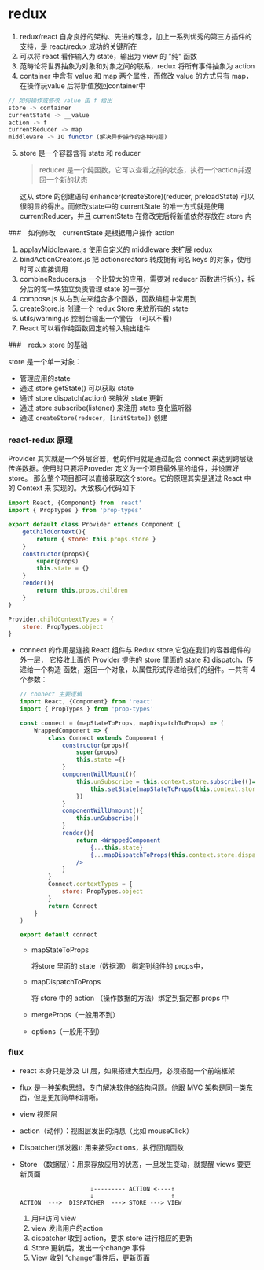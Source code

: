 # redux 

1. redux/react  自身良好的架构、先进的理念，加上一系列优秀的第三方插件的支持，是 react/redux 成功的关键所在
2. 可以将 react 看作输入为 state，输出为 view 的 ”纯“ 函数
3. 范畴论将世界抽象为对象和对象之间的联系，redux 将所有事件抽象为 action
4. container 中含有 value 和 map 两个属性，而修改 value 的方式只有 map，在操作玩value 后将新值放回container中

```js
// 如何操作或修改 value 由 f 给出
store -> container 
currentState -> __value
action -> f
currentReducer -> map
middleware -> IO functor (解决异步操作的各种问题)
```
5. store 是一个容器含有 state 和 reducer

    > reducer 是一个纯函数，它可以查看之前的状态，执行一个action并返回一个新的状态

    这从 store 的创建语句 enhancer(createStore)(reducer, preloadState) 可以很明显的得出。而修改state中的
    currentState 的唯一方式就是使用 currentReducer，并且 currentState 在修改完后将新值依然存放在 store 内

###　如何修改　currentState 是根据用户操作 action

1. applayMiddleware.js 使用自定义的 middleware 来扩展 redux
2. bindActionCreators.js 把 actioncreators 转成拥有同名 keys 的对象，使用时可以直接调用
3. combineReducers.js 一个比较大的应用，需要对 reducer 函数进行拆分，拆分后的每一块独立负责管理 state 的一部分
4. compose.js 从右到左来组合多个函数，函数编程中常用到
5. createStore.js 创建一个 redux Store 来放所有的 state
6. utils/warning.js 控制台输出一个警告 （可以不看）
7. React 可以看作纯函数固定的输入输出组件

###　redux store 的基础

store 是一个单一对象：

- 管理应用的state
- 通过 store.getState() 可以获取 state
- 通过 store.dispatch(action) 来触发 state 更新
- 通过 store.subscribe(listener) 来注册 state 变化监听器
- 通过 `createStore(reducer, [initState])` 创建

### react-redux 原理

Provider 其实就是一个外层容器，他的作用就是通过配合 connect 来达到跨层级传递数据。使用时只要将Proveder 定义为一个项目最外层的组件，并设置好 store。
那么整个项目都可以直接获取这个store。它的原理其实是通过 React 中的 Context 来
实现的。大致核心代码如下

```jsx
import React, {Component} from 'react'
import { PropTypes } from 'prop-types'

export default class Provider extends Component {
    getChildContext(){
        return { store: this.props.store }
    }
    constructor(props){
        super(props)
        this.state = {}
    }
    render(){
        return this.props.children
    }
}

Provider.childContextTypes = {
    store: PropTypes.object
}

```

- connect 的作用是连接 React 组件与 Redux store,它包在我们的容器组件的外一层，
它接收上面的 Provider 提供的 store 里面的 state 和 dispatch，传递给一个构造
函数，返回一个对象，以属性形式传递给我们的组件。一共有 4个参数：

    ```jsx
    // connect 主要逻辑
    import React, {Component} from 'react'
    import { PropTypes } from 'prop-types'

    const connect = (mapStateToProps, mapDispatchToProps) => (
        WrappedComponent => {
            class Connect extends Component {
                constructor(props){
                    super(props)
                    this.state ={}
                }
                componentWillMount(){
                    this.unSubscribe = this.context.store.subscribe(()=>{
                        this.setState(mapStateToProps(this.context.store.getState()))
                    })
                }
                componentWillUnmount(){
                    this.unSubscribe()
                }
                render(){
                    return <WrappedComponent 
                        {...this.state} 
                        {...mapDispatchToProps(this.context.store.dispatch)}
                    />
                }
            }
            Connect.contextTypes = {
                store: PropTypes.object
            }
            return Connect
        }
    )

    export default connect

    ```

    - mapStateToProps

        将store 里面的 state（数据源） 绑定到组件的 props中，
    - mapDispatchToProps

        将 store 中的 action （操作数据的方法）绑定到指定都 props 中
    - mergeProps（一般用不到）
    - options（一般用不到）



### flux 

- react 本身只是涉及 UI 层，如果搭建大型应用，必须搭配一个前端框架
- flux 是一种架构思想，专门解决软件的结构问题。他跟 MVC 架构是同一类东西，但是更加简单和清晰。
- view 视图层
- action（动作）：视图层发出的消息（比如 mouseClick）
- Dispatcher(派发器): 用来接受actions，执行回调函数
- Store （数据层）：用来存放应用的状态，一旦发生变动，就提醒 views 要更新页面

    ```
                        ⇓--------- ACTION <----⇑
                        ⇓                      ⇑
    ACTION  --->  DISPATCHER  ---> STORE ---> VIEW
    ```
    1. 用户访问 view 
    2. view 发出用户的action
    3. dispatcher 收到 action，要求 store 进行相应的更新
    4. Store 更新后，发出一个change 事件
    5. View 收到 ”change“事件后，更新页面 

